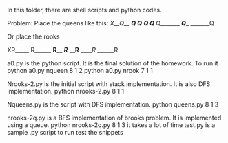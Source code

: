 In this folder, there are shell scripts and python codes.


Problem:
Place the queens like this:
_X__Q___
______Q_
_Q______
_____Q__
__Q_____
Q_______
___Q____
_______Q

Or place the rooks

XR_____
R______
__R____
___R___
____R__
_____R_
______R

a0.py is the python script. It is the final solution of the homework. To run it
	python a0.py nqueen 8 1 2
	python a0.py nrook 7 1 1

Nrooks-2.py is the initial script with stack implementation. It is also DFS implementation.
	python nrooks-2.py 8 1 1

Nqueens.py is the script with DFS implementation.
	python queens.py 8 1 3

nrooks-2q.py is a BFS implementation of brooks problem. It is implemented using a queue.
	python nrooks-2q.py 8 1 3
	it takes a lot of time
test.py is a sample .py script to run test the snippets
